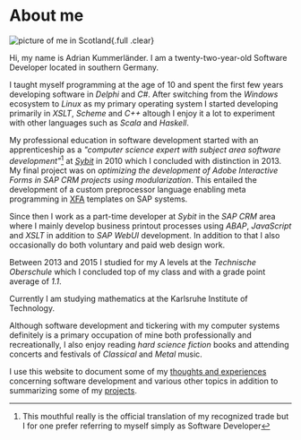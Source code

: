 # About me

![picture of me in Scotland](/media/me_header.png){.full .clear}

Hi, my name is Adrian Kummerländer. I am a twenty-two-year-old Software Developer located in southern Germany.

I taught myself programming at the age of 10 and spent the first few years developing software in _Delphi_ and _C#_. After switching from the _Windows_ ecosystem to _Linux_ as my primary operating system I started developing primarily in _XSLT_, _Scheme_ and _C++_ altough I enjoy it a lot to experiment with other languages such as _Scala_ and _Haskell_.

My professional education in software development started with an apprenticeship as a _"computer science expert with subject area software development"_[^1] at [_Sybit_](http://sybit.de) in 2010 which I concluded with distinction in 2013.  
My final project was on _optimizing the development of Adobe Interactive Forms in SAP CRM projects using modularization_. This entailed the development of a custom preprocessor language enabling meta programming in [XFA](http://partners.adobe.com/public/developer/xml/index_arch.html) templates on SAP systems.

Since then I work as a part-time developer at _Sybit_ in the _SAP CRM_ area where I mainly develop business printout processes using _ABAP_, _JavaScript_ and _XSLT_ in addition to _SAP WebUI_ development. In addition to that I also occasionally do both voluntary and paid web design work.

Between 2013 and 2015 I studied for my A levels at the _Technische Oberschule_ which I concluded top of my class and with a grade point average of _1.1_.

Currently I am studying mathematics at the Karlsruhe Institute of Technology.

Although software development and tickering with my computer systems definitely is a primary occupation of mine both professionally and recreationally, I also enjoy reading _hard science fiction_ books and attending concerts and festivals of _Classical_ and _Metal_ music.

I use this website to document some of my [thoughts and experiences](/archive) concerning software development and various other topics in addition to summarizing some of my [projects](/category/projects).

[^1]: This mouthful really is the official translation of my recognized trade but I for one prefer referring to myself simply as Software Developer
